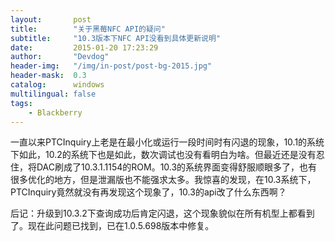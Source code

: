 ```yaml
---
layout:       post
title:        "关于黑莓NFC API的疑问"
subtitle:     "10.3版本下NFC API没看到具体更新说明"
date:         2015-01-20 17:23:29
author:       "Devdog"
header-img:   "/img/in-post/post-bg-2015.jpg"
header-mask:  0.3
catalog:      windows
multilingual: false
tags:
    - Blackberry
---
```



一直以来PTCInquiry上老是在最小化或运行一段时间时有闪退的现象，10.1的系统下如此，10.2的系统下也是如此，数次调试也没有看明白为啥。但最近还是没有忍住，将DAC刷成了10.3.1.1154的ROM。10.3的系统界面变得舒服顺眼多了，也有很多优化的地方，但是泄漏版也不能强求太多。我惊喜的发现，在10.3系统下， PTCInquiry竟然就没有再发现这个现象了，10.3的api改了什么东西啊？

后记：升级到10.3.2下查询成功后肯定闪退，这个现象貌似在所有机型上都看到了。现在此问题已找到，已在1.0.5.698版本中修复。


